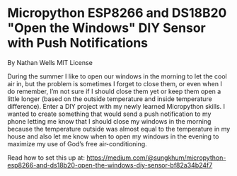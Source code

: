 # Micropython ESP8266 and DS18B20 "Open the Windows" DIY Sensor with Push Notifications
By Nathan Wells
MIT License

During the summer I like to open our windows in the morning to let the cool air in, but the problem is sometimes I forget to close them, or even when I do remember, I’m not sure if I should close them yet or keep them open a little longer (based on the outside temperature and inside temperature difference). Enter a DIY project with my newly learned Micropython skills.
I wanted to create something that would send a push notification to my phone letting me know that I should close my windows in the morning because the temperature outside was almost equal to the temperature in my house and also let me know when to open my windows in the evening to maximize my use of God’s free air-conditioning.

Read how to set this up at: https://medium.com/@sungkhum/micropython-esp8266-and-ds18b20-open-the-windows-diy-sensor-bf82a34b24f7
